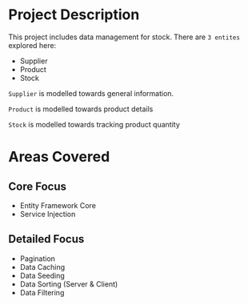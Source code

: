 ﻿# Project Description
This project includes data management for stock. There are `3 entites` explored here:
- Supplier
- Product
- Stock

`Supplier` is modelled towards general information.

`Product` is modelled towards product details

`Stock` is modelled towards tracking product quantity

# Areas Covered
## Core Focus
- Entity Framework Core
- Service Injection

## Detailed Focus
- Pagination
- Data Caching
- Data Seeding
- Data Sorting (Server & Client)
- Data Filtering

